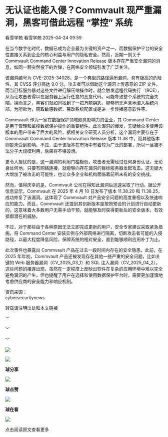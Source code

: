 #  无认证也能入侵？Commvault 现严重漏洞，黑客可借此远程 “掌控” 系统   
看雪学苑  看雪学苑   2025-04-24 09:59  
  
在当今数字化时代，数据已成为企业最为关键的资产之一，而数据保护平台的安全性直接关系到企业的核心利益与用户的隐私安全。然而，近期一则关于 Commvault Command Center Innovation Release 版本存在严重安全漏洞的消息，如同一颗突然投下的炸弹，在网络安全领域引发了广泛关注。  
  
  
该漏洞编号为 CVE-2025-34028，是一个典型的路径遍历漏洞，具有极高的危险性，其 CVSS 评分高达 9.0 分。攻击者可以借助这个漏洞上传恶意的 ZIP 文件，而当目标服务器对这些文件进行解压缩操作时，就会触发远程代码执行 （RCE），从而让攻击者得以在服务器上运行任意的恶意代码，可能导致整个系统的完全失陷。换而言之，黑客们就如同找到了一把万能钥匙，能够悄无声息地潜入系统内部，为所欲为，窃取敏感数据、篡改系统配置或是进一步传播恶意软件等。  
  
  
Commvault 作为一家在数据保护领域颇具影响力的企业，其 Command Center 是用于管理和监控数据保护操作的重要组件。此次漏洞的爆发，无疑给众多使用该版本的用户带来了巨大的风险。据相关安全研究人员分析，这个漏洞主要存在于 Commvault Command Center Innovation Release 版本 11.38 中，而其他版本则暂未受到影响。不过，由于该版本在市场中有着较为广泛的部署，所以一旦被不法分子大规模利用，后果将不堪设想。  
  
  
更令人担忧的是，这一漏洞的利用门槛极低，攻击者无需经过任何身份认证，无论身处何地，只要有网络连接，就能够向存在漏洞的目标服务器发起攻击。这无疑大大增加了被攻击的可能性，也让众多企业和机构面临着前所未有的安全挑战。  
  
  
然而，值得庆幸的是，Commvault 公司在得知此漏洞后迅速采取了行动。据公开信息显示，Commvault 在 2025 年 4 月 10 日发布了版本 11.38.20 和 11.38.25，成功修复了该漏洞。这体现了 Commvault 对产品安全问题的高度重视以及快速响应的能力。而且，Commvault 还提到其创新版本是按照预设的计划进行自动更新的，这意味着大多数用户无需手动干预，就能够及时获得更新后的安全版本，有效抵御潜在的威胁。  
  
  
不过，对于那些由于各种原因无法立即完成更新的用户，安全专家建议采取紧急措施，将 Command Center 安装实例与外部网络进行隔离，切断攻击者可能的入侵路径，以最大程度降低风险，保障系统的相对安全，直到能够顺利应用补丁为止。  
  
  
此次事件也暴露出 Commvault 产品在过去一段时间内存在的安全隐患。此前，在 2025 年年初，Commvault 产品还被发现存在其他一些严重的安全问题，比如关键的 Web 服务器漏洞（CV_2025_03_1）和 SQL 注入漏洞（CV_2025_04_2）。这些问题的接连出现，虽然在一定程度上反映出软件在复杂的应用环境中难以完全避免漏洞的产生，但也提醒了用户在选择和使用数据保护平台时，需要更加谨慎地考虑供应商的安全能力和响应机制。  
  
  
  
资讯来源：  
cybersecuritynews  
  
转载请注明出处和本文链接  
  
  
  
﹀  
  
﹀  
  
﹀  
  
  
![](https://mmbiz.qpic.cn/mmbiz_jpg/Uia4617poZXP96fGaMPXib13V1bJ52yHq9ycD9Zv3WhiaRb2rKV6wghrNa4VyFR2wibBVNfZt3M5IuUiauQGHvxhQrA/640?wx_fmt=jpeg "")  
  
  
![](https://mmbiz.qpic.cn/sz_mmbiz_gif/1UG7KPNHN8Fjcl6q2ORwibt8PXPU5bLibE1yC1VFg5b1Fw8RncvZh2CWWiazpL6gPXp0lXED2x1ODLVNicsagibuxRw/640?wx_fmt=gif&from=appmsg "")  
  
**球分享**  
  
![](https://mmbiz.qpic.cn/sz_mmbiz_gif/1UG7KPNHN8Fjcl6q2ORwibt8PXPU5bLibE1yC1VFg5b1Fw8RncvZh2CWWiazpL6gPXp0lXED2x1ODLVNicsagibuxRw/640?wx_fmt=gif&from=appmsg "")  
  
**球点赞**  
  
![](https://mmbiz.qpic.cn/sz_mmbiz_gif/1UG7KPNHN8Fjcl6q2ORwibt8PXPU5bLibE1yC1VFg5b1Fw8RncvZh2CWWiazpL6gPXp0lXED2x1ODLVNicsagibuxRw/640?wx_fmt=gif&from=appmsg "")  
  
**球在看**  
  
  
![](https://mmbiz.qpic.cn/sz_mmbiz_gif/1UG7KPNHN8Fjcl6q2ORwibt8PXPU5bLibExiboJzOiafqGLvlOkrmU6NIr3qSr7ibpkIo2N5mhCTNXoMl37s2oRSIDw/640?wx_fmt=gif&from=appmsg "")  
  
点击阅读原文查看更多  
  
